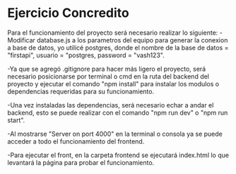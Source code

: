 # Ejercicio Concredito

Para el funcionamiento del proyecto será necesario realizar lo siguiente:
-Modificar database.js a los parametros del equipo para generar la conexion a base de datos, yo utilicé postgres, donde el nombre de la base de datos = "firstapi", usuario = "postgres, password = "vash123".

-Ya que se agregó .gitignore para hacer más ligero el proyecto, será necesario posicionarse por terminal o cmd en la ruta del backend del proyecto y ejecutar el comando "npm install" para instalar los modulos o dependencias requeridas para su funcionamiento.

-Una vez instaladas las dependencias, será necesario echar a andar el backend, esto se puede realizar con el comando "npm run dev" o "npm run start".

-Al mostrarse "Server on port 4000" en la terminal o consola ya se puede acceder a todo el funcionamiento del frontend.

-Para ejecutar el front, en la carpeta frontend se ejecutará index.html lo que levantará la página para probar el funcionamiento.
